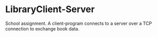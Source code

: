 # LibraryClient-Server
School assignment. A client-program connects to a server over a TCP connection to exchange book data.
